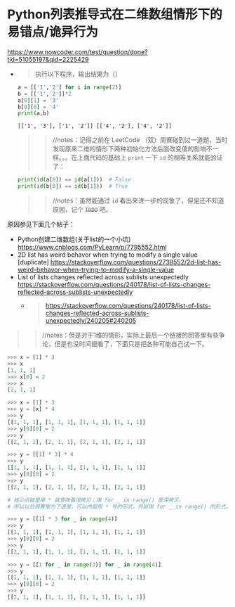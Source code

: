 
# Python列表推导式在二维数组情形下的易错点/诡异行为

https://www.nowcoder.com/test/question/done?tid=51055197&qid=2225429
- > 执行以下程序，输出结果为（）
  ```py
  a = [['1','2'] for i in range(2)]
  b = [['1','2']]*2
  a[0][1] = '3'
  b[0][0] = '4'
  print(a,b) 
  ```
  ```console
  [['1', '3'], ['1', '2']] [['4', '2'], ['4', '2']]
  ```
  >> //notes：记得之前在 LeetCode （双）周赛碰到过一道题，当时发现原来二维的情形下两种初始化方法后面改变值的影响不一样。。。在上面代码的基础上 `print` 一下 `id` 的相等关系就能验证了：
  ```py
  print(id(a[0]) == id(a[1]))  # False
  print(id(b[0]) == id(b[1]))  # True
  ```
  >> //notes：虽然能通过 `id` 看出来进一步的现象了，但是还不知道原因，记个 ~~`TODO`~~ 吧。

原因参见下面几个帖子：
- Python创建二维数组(关于list的一个小坑)  https://www.cnblogs.com/PyLearn/p/7795552.html
- 2D list has weird behavor when trying to modify a single value [duplicate] https://stackoverflow.com/questions/2739552/2d-list-has-weird-behavor-when-trying-to-modify-a-single-value
- List of lists changes reflected across sublists unexpectedly https://stackoverflow.com/questions/240178/list-of-lists-changes-reflected-across-sublists-unexpectedly
  * > https://stackoverflow.com/questions/240178/list-of-lists-changes-reflected-across-sublists-unexpectedly/240205#240205
>> //notes：但是对于1维的情形，实际上最后一个链接的回答里有些争论，但是也没时间细看了，下面只是把各种可能自己试一下。

```py
>>> x = [1] * 3
>>> x
[1, 1, 1]
>>> x[0] = 2
>>> x
[2, 1, 1]

>>> x = [1] * 3
>>> y = [x] * 4
>>> y
[[1, 1, 1], [1, 1, 1], [1, 1, 1], [1, 1, 1]]
>>> y[0][0] = 2
>>> y
[[2, 1, 1], [2, 1, 1], [2, 1, 1], [2, 1, 1]]

>>> y = [[1] * 3] * 4
>>> y
[[1, 1, 1], [1, 1, 1], [1, 1, 1], [1, 1, 1]]
>>> y[0][0] = 2
>>> y
[[2, 1, 1], [2, 1, 1], [2, 1, 1], [2, 1, 1]]

# 核心点就是用 * 就意味着浅拷贝；用 for _ in range() 是深拷贝。
# 所以以后周赛里为了速度，可以内层用 * 号的形式，外层用 for _ in range() 的形式。

>>> y = [[1] * 3 for _ in range(4)]
>>> y
[[1, 1, 1], [1, 1, 1], [1, 1, 1], [1, 1, 1]]
>>> y[0][0] = 2
>>> y
[[2, 1, 1], [1, 1, 1], [1, 1, 1], [1, 1, 1]]

>>> y = [[1 for _ in range(3)] for _ in range(4)]
>>> y
[[1, 1, 1], [1, 1, 1], [1, 1, 1], [1, 1, 1]]
>>> y[0][0] = 2
>>> y
[[2, 1, 1], [1, 1, 1], [1, 1, 1], [1, 1, 1]]
```
